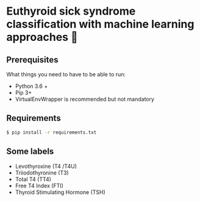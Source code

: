 # Euthyroid sick syndrome classification with machine learning approaches 🔬


## Prerequisites

What things you need to have to be able to run:

  * Python 3.6 +
  * Pip 3+
  * VirtualEnvWrapper is recommended but not mandatory

## Requirements 

```bash
$ pip install -r requirements.txt
```

## Some labels 

- Levothyroxine  (T4 /T4U)
- Triiodothyronine  (T3)
- Total  T4 (TT4)
- Free  T4  Index  (FTI) 
- Thyroid  Stimulating  Hormone  (TSH)
